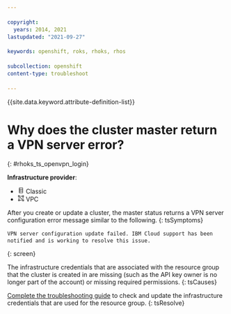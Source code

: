 ```yaml
---

copyright:
  years: 2014, 2021
lastupdated: "2021-09-27"

keywords: openshift, roks, rhoks, rhos

subcollection: openshift
content-type: troubleshoot

---
```


{{site.data.keyword.attribute-definition-list}}  

# Why does the cluster master return a VPN server error?
{: #rhoks_ts_openvpn_login}

**Infrastructure provider**:
* <img src="images/icon-classic.png" alt="Classic infrastructure provider icon" width="15" style="width:15px; border-style: none"/> Classic
* <img src="images/icon-vpc.png" alt="VPC infrastructure provider icon" width="15" style="width:15px; border-style: none"/> VPC 


After you create or update a cluster, the master status returns a VPN server configuration error message similar to the following.
{: tsSymptoms}

```
VPN server configuration update failed. IBM Cloud support has been notified and is working to resolve this issue.
```
{: screen}


The infrastructure credentials that are associated with the resource group that the cluster is created in are missing (such as the API key owner is no longer part of the account) or missing required permissions.
{: tsCauses}


[Complete the troubleshooting guide](/docs/openshift?topic=openshift-worker_infra_errors) to check and update the infrastructure credentials that are used for the resource group.
{: tsResolve}






